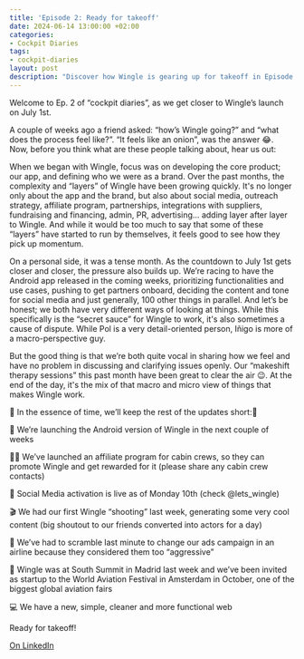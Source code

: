 ```yaml
---
title: 'Episode 2: Ready for takeoff'
date: 2024-06-14 13:00:00 +02:00
categories:
- Cockpit Diaries
tags:
- cockpit-diaries
layout: post
description: "Discover how Wingle is gearing up for takeoff in Episode 2 of the Cockpit Diaries. 🚀"
---
```


Welcome to Ep. 2 of “cockpit diaries”, as we get closer to Wingle’s launch on July 1st.

A couple of weeks ago a friend asked: “how’s Wingle going?” and “what does the process feel like?”. “It feels like an onion”, was the answer 😂. Now, before you think what are these people talking about, hear us out:

When we began with Wingle, focus was on developing the core product; our app, and defining who we were as a brand. Over the past months, the complexity and “layers” of Wingle have been growing quickly. It's no longer only about the app and the brand, but also about social media, outreach strategy, affiliate program, partnerships, integrations with suppliers, fundraising and financing, admin, PR, advertising… adding layer after layer to Wingle. And while it would be too much to say that some of these “layers” have started to run by themselves, it feels good to see how they pick up momentum.

On a personal side, it was a tense month. As the countdown to July 1st gets closer and closer, the pressure also builds up. We’re racing to have the Android app released in the coming weeks, prioritizing functionalities and use cases, pushing to get partners onboard, deciding the content and tone for social media and just generally, 100 other things in parallel. And let’s be honest; we both have very different ways of looking at things. While this specifically is the “secret sauce” for Wingle to work, it's also sometimes a cause of dispute. While Pol is a very detail-oriented person, Iñigo is more of a macro-perspective guy.

But the good thing is that we’re both quite vocal in sharing how we feel and have no problem in discussing and clarifying issues openly. Our “makeshift therapy sessions” this past month have been great to clear the air 😉. At the end of the day, it's the mix of that macro and micro view of things that makes Wingle work.

🚨 In the essence of time, we’ll keep the rest of the updates short:🚨

📱 We’re launching the Android version of Wingle in the next couple of weeks

👩‍✈️ We’ve launched an affiliate program for cabin crews, so they can promote Wingle and get rewarded for it (please share any cabin crew contacts)

📸 Social Media activation is live as of Monday 10th (check @lets_wingle)

🎬 We had our first Wingle “shooting” last week, generating some very cool content (big shoutout to our friends converted into actors for a day)

😤 We’ve had to scramble last minute to change our ads campaign in an airline because they considered them too “aggressive”

📆 Wingle was at South Summit in Madrid last week and we’ve been invited as startup to the World Aviation Festival in Amsterdam in October, one of the biggest global aviation fairs

💻 We have a new, simple, cleaner and more functional web

Ready for takeoff!

[On LinkedIn](https://www.linkedin.com/posts/lets-wingle_wingle-cockpit-diaries-episode-2-ready-activity-7206607457387786240-2L0y/?utm_source=share&utm_medium=member_desktop)